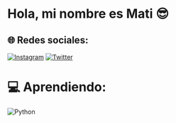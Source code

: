 # Hola, mi nombre es Mati 😎

## 🌐 Redes sociales:
[![Instagram](https://img.shields.io/badge/Instagram-%23E4405F.svg?logo=Instagram&logoColor=white)](https://instagram.com/matiiasayala) [![Twitter](https://img.shields.io/badge/Twitter-%231DA1F2.svg?logo=Twitter&logoColor=white)](https://twitter.com/EnderRevenge) 

# 💻 Aprendiendo:
![Python](https://img.shields.io/badge/python-3670A0?style=for-the-badge&logo=python&logoColor=ffdd54)
